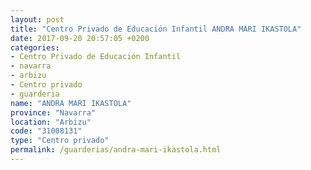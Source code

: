 ```yaml
---
layout: post
title: "Centro Privado de Educación Infantil ANDRA MARI IKASTOLA"
date: 2017-09-20 20:57:05 +0200
categories:
- Centro Privado de Educación Infantil
- navarra
- arbizu
- Centro privado
- guarderia
name: "ANDRA MARI IKASTOLA"
province: "Navarra"
location: "Arbizu"
code: "31008131"
type: "Centro privado"
permalink: /guarderias/andra-mari-ikastola.html
---
```

